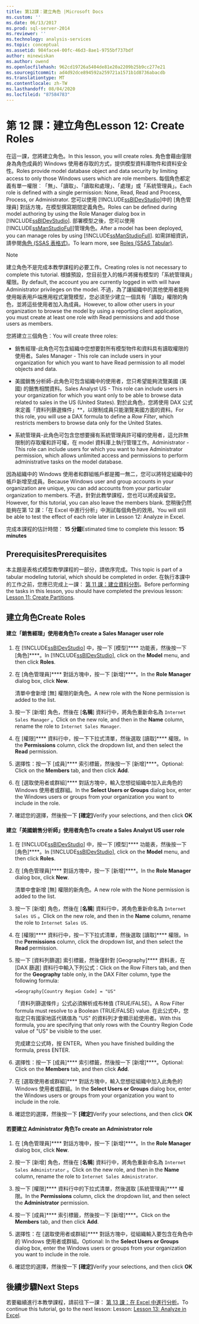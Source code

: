 ```yaml
---
title: 第12課：建立角色 |Microsoft Docs
ms.custom: ''
ms.date: 06/13/2017
ms.prod: sql-server-2014
ms.reviewer: ''
ms.technology: analysis-services
ms.topic: conceptual
ms.assetid: 984face4-00fc-46d3-8ae1-9755bf737bdf
author: minewiskan
ms.author: owend
ms.openlocfilehash: 962cd19726a5404de81e20a2209b25b9cc277e21
ms.sourcegitcommit: ad4d92dce894592a259721a1571b1d8736abacdb
ms.translationtype: MT
ms.contentlocale: zh-TW
ms.lasthandoff: 08/04/2020
ms.locfileid: "87584783"
---
```

# <a name="lesson-12-create-roles"></a><span data-ttu-id="d0a93-102">第 12 課：建立角色</span><span class="sxs-lookup"><span data-stu-id="d0a93-102">Lesson 12: Create Roles</span></span>
  <span data-ttu-id="d0a93-103">在這一課，您將建立角色。</span><span class="sxs-lookup"><span data-stu-id="d0a93-103">In this lesson, you will create roles.</span></span> <span data-ttu-id="d0a93-104">角色會藉由僅限身為角色成員的 Windows 使用者存取的方式，提供模型資料庫物件和資料安全性。</span><span class="sxs-lookup"><span data-stu-id="d0a93-104">Roles provide model database object and data security by limiting access to only those Windows users which are role members.</span></span> <span data-ttu-id="d0a93-105">每個角色都定義有單一權限︰「無」、「讀取」、「讀取和處理」、「處理」或「系統管理員」。</span><span class="sxs-lookup"><span data-stu-id="d0a93-105">Each role is defined with a single permission: None, Read, Read and Process, Process, or Administrator.</span></span> <span data-ttu-id="d0a93-106">您可以使用 [!INCLUDE[ssBIDevStudio](../includes/ssbidevstudio-md.md)]中的 [角色管理員] 對話方塊，在模型撰寫期間定義角色。</span><span class="sxs-lookup"><span data-stu-id="d0a93-106">Roles can be defined during model authoring by using the Role Manager dialog box in [!INCLUDE[ssBIDevStudio](../includes/ssbidevstudio-md.md)].</span></span> <span data-ttu-id="d0a93-107">部署模型之後，您可以使用 [!INCLUDE[ssManStudioFull](../includes/ssmanstudiofull-md.md)]管理角色。</span><span class="sxs-lookup"><span data-stu-id="d0a93-107">After a model has been deployed, you can manage roles by using [!INCLUDE[ssManStudioFull](../includes/ssmanstudiofull-md.md)].</span></span> <span data-ttu-id="d0a93-108">如需詳細資訊，請參閱[角色 &#40;SSAS 表格式&#41;](tabular-models/roles-ssas-tabular.md)。</span><span class="sxs-lookup"><span data-stu-id="d0a93-108">To learn more, see [Roles &#40;SSAS Tabular&#41;](tabular-models/roles-ssas-tabular.md).</span></span>  
  
> [!NOTE]  
>  <span data-ttu-id="d0a93-109">建立角色不是完成本教學課程的必要工作。</span><span class="sxs-lookup"><span data-stu-id="d0a93-109">Creating roles is not necessary to complete this tutorial.</span></span> <span data-ttu-id="d0a93-110">根據預設，您目前登入的帳戶將擁有模型的「系統管理員」權限。</span><span class="sxs-lookup"><span data-stu-id="d0a93-110">By default, the account you are currently logged in with will have Administrator privileges on the model.</span></span> <span data-ttu-id="d0a93-111">不過，為了讓組織中的其他使用者能夠使用報表用戶端應用程式瀏覽模型，您必須至少建立一個具有「讀取」權限的角色，並將這些使用者加入為成員。</span><span class="sxs-lookup"><span data-stu-id="d0a93-111">However, to allow other users in your organization to browse the model by using a reporting client application, you must create at least one role with Read permissions and add those users as members.</span></span>  
  
 <span data-ttu-id="d0a93-112">您將建立三個角色︰</span><span class="sxs-lookup"><span data-stu-id="d0a93-112">You will create three roles:</span></span>  
  
-   <span data-ttu-id="d0a93-113">銷售經理-此角色可包含組織中您想要對所有模型物件和資料具有讀取權限的使用者。</span><span class="sxs-lookup"><span data-stu-id="d0a93-113">Sales Manager - This role can include users in your organization for which you want to have Read permission to all model objects and data.</span></span>  
  
-   <span data-ttu-id="d0a93-114">美國銷售分析師-此角色可包含組織中的使用者，您只希望能夠流覽美國 (美國) 的銷售相關資料。</span><span class="sxs-lookup"><span data-stu-id="d0a93-114">Sales Analyst US - This role can include users in your organization for which you want only to be able to browse data related to sales in the US (United States).</span></span> <span data-ttu-id="d0a93-115">對於此角色，您將使用 DAX 公式來定義「資料列篩選條件」\*\*，以限制成員只能瀏覽美國方面的資料。</span><span class="sxs-lookup"><span data-stu-id="d0a93-115">For this role, you will use a DAX formula to define a *Row Filter*, which restricts members to browse data only for the United States.</span></span>  
  
-   <span data-ttu-id="d0a93-116">系統管理員-此角色可包含您想要擁有系統管理員許可權的使用者，這允許無限制的存取權和許可權，在 model 資料庫上執行管理工作。</span><span class="sxs-lookup"><span data-stu-id="d0a93-116">Administrator - This role can include users for which you want to have Administrator permission, which allows unlimited access and permissions to perform administrative tasks on the model database.</span></span>  
  
 <span data-ttu-id="d0a93-117">因為組織中的 Windows 使用者和群組帳戶都是獨一無二，您可以將特定組織中的帳戶新增至成員。</span><span class="sxs-lookup"><span data-stu-id="d0a93-117">Because Windows user and group accounts in your organization are unique, you can add accounts from your particular organization to members.</span></span> <span data-ttu-id="d0a93-118">不過，針對此教學課程，您也可以將成員留空。</span><span class="sxs-lookup"><span data-stu-id="d0a93-118">However, for this tutorial, you can also leave the members blank.</span></span> <span data-ttu-id="d0a93-119">您稍後仍然能夠在第 12 課：「在 Excel 中進行分析」中測試每個角色的效用。</span><span class="sxs-lookup"><span data-stu-id="d0a93-119">You will still be able to test the effect of each role later in Lesson 12: Analyze in Excel.</span></span>  
  
 <span data-ttu-id="d0a93-120">完成本課程的估計時間： **15 分鐘**</span><span class="sxs-lookup"><span data-stu-id="d0a93-120">Estimated time to complete this lesson: **15 minutes**</span></span>  
  
## <a name="prerequisites"></a><span data-ttu-id="d0a93-121">Prerequisites</span><span class="sxs-lookup"><span data-stu-id="d0a93-121">Prerequisites</span></span>  
 <span data-ttu-id="d0a93-122">本主題是表格式模型教學課程的一部分，請依序完成。</span><span class="sxs-lookup"><span data-stu-id="d0a93-122">This topic is part of a tabular modeling tutorial, which should be completed in order.</span></span> <span data-ttu-id="d0a93-123">在執行本課中的工作之前，您應已完成上一課： [第 11 課：建立資料分割](lesson-10-create-partitions.md)。</span><span class="sxs-lookup"><span data-stu-id="d0a93-123">Before performing the tasks in this lesson, you should have completed the previous lesson: [Lesson 11: Create Partitions](lesson-10-create-partitions.md).</span></span>  
  
## <a name="create-roles"></a><span data-ttu-id="d0a93-124">建立角色</span><span class="sxs-lookup"><span data-stu-id="d0a93-124">Create Roles</span></span>  
  
#### <a name="to-create-a-sales-manager-user-role"></a><span data-ttu-id="d0a93-125">建立「銷售經理」使用者角色</span><span class="sxs-lookup"><span data-stu-id="d0a93-125">To create a Sales Manager user role</span></span>  
  
1.  <span data-ttu-id="d0a93-126">在 [!INCLUDE[ssBIDevStudio](../includes/ssbidevstudio-md.md)] 中，按一下 [模型]\*\*\*\* 功能表，然後按一下 [角色]\*\*\*\*。</span><span class="sxs-lookup"><span data-stu-id="d0a93-126">In [!INCLUDE[ssBIDevStudio](../includes/ssbidevstudio-md.md)], click on the **Model** menu, and then click **Roles**.</span></span>  
  
2.  <span data-ttu-id="d0a93-127">在 [角色管理員]\*\*\*\* 對話方塊中，按一下 [新增]\*\*\*\*。</span><span class="sxs-lookup"><span data-stu-id="d0a93-127">In the **Role Manager** dialog box, click **New**.</span></span>  
  
     <span data-ttu-id="d0a93-128">清單中會新增 [無] 權限的新角色。</span><span class="sxs-lookup"><span data-stu-id="d0a93-128">A new role with the None permission is added to the list.</span></span>  
  
3.  <span data-ttu-id="d0a93-129">按一下 [新增] 角色，然後在 [**名稱**] 資料行中，將角色重新命名為 `Internet Sales Manager` 。</span><span class="sxs-lookup"><span data-stu-id="d0a93-129">Click on the new role, and then in the **Name** column, rename the role to `Internet Sales Manager`.</span></span>  
  
4.  <span data-ttu-id="d0a93-130">在 [權限]\*\*\*\* 資料行中，按一下下拉式清單，然後選取 [讀取]\*\*\*\* 權限。</span><span class="sxs-lookup"><span data-stu-id="d0a93-130">In the **Permissions** column, click the dropdown list, and then select the **Read** permission.</span></span>  
  
5.  <span data-ttu-id="d0a93-131">選擇性：按一下 [成員]\*\*\*\* 索引標籤，然後按一下 [新增]\*\*\*\*。</span><span class="sxs-lookup"><span data-stu-id="d0a93-131">Optional: Click on the **Members** tab, and then click **Add**.</span></span>  
  
6.  <span data-ttu-id="d0a93-132">在 [選取使用者或群組]\*\*\*\* 對話方塊中，輸入您想從組織中加入此角色的 Windows 使用者或群組。</span><span class="sxs-lookup"><span data-stu-id="d0a93-132">In the **Select Users or Groups** dialog box, enter the Windows users or groups from your organization you want to include in the role.</span></span>  
  
7.  <span data-ttu-id="d0a93-133">確認您的選擇，然後按一下 **[確定]**</span><span class="sxs-lookup"><span data-stu-id="d0a93-133">Verify your selections, and then click **OK**</span></span>  
  
#### <a name="to-create-a-sales-analyst-us-user-role"></a><span data-ttu-id="d0a93-134">建立「美國銷售分析師」使用者角色</span><span class="sxs-lookup"><span data-stu-id="d0a93-134">To create a Sales Analyst US user role</span></span>  
  
1.  <span data-ttu-id="d0a93-135">在 [!INCLUDE[ssBIDevStudio](../includes/ssbidevstudio-md.md)] 中，按一下 [模型]\*\*\*\* 功能表，然後按一下 [角色]\*\*\*\*。</span><span class="sxs-lookup"><span data-stu-id="d0a93-135">In [!INCLUDE[ssBIDevStudio](../includes/ssbidevstudio-md.md)], click on the **Model** menu, and then click **Roles**.</span></span>  
  
2.  <span data-ttu-id="d0a93-136">在 [角色管理員]\*\*\*\* 對話方塊中，按一下 [新增]\*\*\*\*。</span><span class="sxs-lookup"><span data-stu-id="d0a93-136">In the **Role Manager** dialog box, click **New**.</span></span>  
  
     <span data-ttu-id="d0a93-137">清單中會新增 [無] 權限的新角色。</span><span class="sxs-lookup"><span data-stu-id="d0a93-137">A new role with the None permission is added to the list.</span></span>  
  
3.  <span data-ttu-id="d0a93-138">按一下 [新增] 角色，然後在 [**名稱**] 資料行中，將角色重新命名為 `Internet Sales US` 。</span><span class="sxs-lookup"><span data-stu-id="d0a93-138">Click on the new role, and then in the **Name** column, rename the role to `Internet Sales US`.</span></span>  
  
4.  <span data-ttu-id="d0a93-139">在 [權限]\*\*\*\* 資料行中，按一下下拉式清單，然後選取 [讀取]\*\*\*\* 權限。</span><span class="sxs-lookup"><span data-stu-id="d0a93-139">In the **Permissions** column, click the dropdown list, and then select the **Read** permission.</span></span>  
  
5.  <span data-ttu-id="d0a93-140">按一下 [資料列篩選] 索引標籤，然後僅針對 [Geography]\*\*\*\* 資料表，在 [DAX 篩選] 資料行中輸入下列公式：</span><span class="sxs-lookup"><span data-stu-id="d0a93-140">Click on the Row Filters tab, and then for the **Geography** table only, in the DAX Filter column, type the following formula:</span></span>  
  
     `=Geography[Country Region Code] = "US"`  
  
     <span data-ttu-id="d0a93-141">「資料列篩選條件」公式必須解析成布林值 (TRUE/FALSE)。</span><span class="sxs-lookup"><span data-stu-id="d0a93-141">A Row Filter formula must resolve to a Boolean (TRUE/FALSE) value.</span></span> <span data-ttu-id="d0a93-142">在此公式中，您指定只有國家地區代碼值為 "US" 的資料列才會顯示給使用者。</span><span class="sxs-lookup"><span data-stu-id="d0a93-142">With this formula, you are specifying that only rows with the Country Region Code value of "US" be visible to the user.</span></span>  
  
     <span data-ttu-id="d0a93-143">完成建立公式時，按 ENTER。</span><span class="sxs-lookup"><span data-stu-id="d0a93-143">When you have finished building the formula, press ENTER.</span></span>  
  
6.  <span data-ttu-id="d0a93-144">選擇性：按一下 [成員]\*\*\*\* 索引標籤，然後按一下 [新增]\*\*\*\*。</span><span class="sxs-lookup"><span data-stu-id="d0a93-144">Optional: Click on the **Members** tab, and then click **Add**.</span></span>  
  
7.  <span data-ttu-id="d0a93-145">在 [選取使用者或群組]\*\*\*\* 對話方塊中，輸入您想從組織中加入此角色的 Windows 使用者或群組。</span><span class="sxs-lookup"><span data-stu-id="d0a93-145">In the **Select Users or Groups** dialog box, enter the Windows users or groups from your organization you want to include in the role.</span></span>  
  
8.  <span data-ttu-id="d0a93-146">確認您的選擇，然後按一下 **[確定]**</span><span class="sxs-lookup"><span data-stu-id="d0a93-146">Verify your selections, and then click **OK**</span></span>  
  
#### <a name="to-create-an-administrator-role"></a><span data-ttu-id="d0a93-147">若要建立 Administrator 角色</span><span class="sxs-lookup"><span data-stu-id="d0a93-147">To create an Administrator role</span></span>  
  
1.  <span data-ttu-id="d0a93-148">在 [角色管理員]\*\*\*\* 對話方塊中，按一下 [新增]\*\*\*\*。</span><span class="sxs-lookup"><span data-stu-id="d0a93-148">In the **Role Manager** dialog box, click **New**.</span></span>  
  
2.  <span data-ttu-id="d0a93-149">按一下 [新增] 角色，然後在 [**名稱**] 資料行中，將角色重新命名為 `Internet Sales Administrator` 。</span><span class="sxs-lookup"><span data-stu-id="d0a93-149">Click on the new role, and then in the **Name** column, rename the role to `Internet Sales Administrator`.</span></span>  
  
3.  <span data-ttu-id="d0a93-150">按一下 [權限]\*\*\*\* 資料行中的下拉式清單，然後選取 [系統管理員]\*\*\*\* 權限。</span><span class="sxs-lookup"><span data-stu-id="d0a93-150">In the **Permissions** column, click the dropdown list, and then select the **Administrator** permission.</span></span>  
  
4.  <span data-ttu-id="d0a93-151">按一下 [成員]\*\*\*\* 索引標籤，然後按一下 [新增]\*\*\*\*。</span><span class="sxs-lookup"><span data-stu-id="d0a93-151">Click on the **Members** tab, and then click **Add**.</span></span>  
  
5.  <span data-ttu-id="d0a93-152">選擇性：在 [選取使用者或群組]\*\*\*\* 對話方塊中，從組織輸入要包含在角色中的 Windows 使用者或群組。</span><span class="sxs-lookup"><span data-stu-id="d0a93-152">Optional: In the **Select Users or Groups** dialog box, enter the Windows users or groups from your organization you want to include in the role.</span></span>  
  
6.  <span data-ttu-id="d0a93-153">確認您的選擇，然後按一下 **[確定]**</span><span class="sxs-lookup"><span data-stu-id="d0a93-153">Verify your selections, and then click **OK**</span></span>  
  
## <a name="next-steps"></a><span data-ttu-id="d0a93-154">後續步驟</span><span class="sxs-lookup"><span data-stu-id="d0a93-154">Next Steps</span></span>  
 <span data-ttu-id="d0a93-155">若要繼續進行本教學課程，請前往下一課： [第 13 課：在 Excel 中進行分析](lesson-12-analyze-in-excel.md)。</span><span class="sxs-lookup"><span data-stu-id="d0a93-155">To continue this tutorial, go to the next lesson: Lesson: [Lesson 13: Analyze in Excel](lesson-12-analyze-in-excel.md).</span></span>  
  
  
